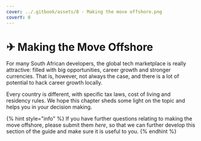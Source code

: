 ```yaml
---
cover: ../.gitbook/assets/8 - Making the move offshore.png
coverY: 0
---
```


# ✈ Making the Move Offshore

For many South African developers, the global tech marketplace is really attractive: filled with big opportunities, career growth and stronger currencies. That is, however, not always the case, and there is a lot of potential to hack career growth locally.

Every country is different, with specific tax laws, cost of living and residency rules. We hope this chapter sheds some light on the topic and helps you in your decision making.&#x20;

{% hint style="info" %}
If you have further questions relating to making the move offshore, please submit them _here_, so that we can further develop this section of the guide and make sure it is useful to you.
{% endhint %}
